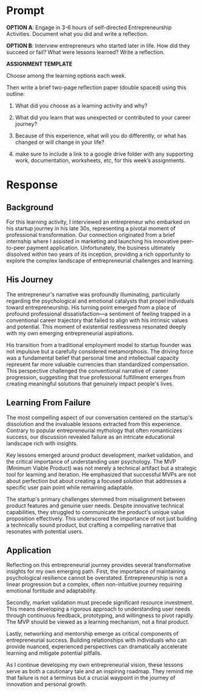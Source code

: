 # Prompt
**OPTION A**: Engage in 3-6 hours of self-directed Entrepreneurship Activities. Document what you did and write a reflection.

**OPTION B**: Interview entrepreneurs who started later in life. How did they succeed or fail? What were lessons learned? Write a reflection.

**ASSIGNMENT TEMPLATE**

Choose among the learning options each week.

Then write a brief two-page reflection paper (double spaced) using this outline:

1. What did you choose as a learning activity and why?
    
2. What did you learn that was unexpected or contributed to your career journey?
    
3. Because of this experience, what will you do differently, or what has changed or will change in your life?
    
4. make sure to include a link to a google drive folder with any supporting work, documentation, worksheets, etc, for this week’s assignments.
# Response

## Background
For this learning activity, I interviewed an entrepreneur who embarked on his startup journey in his late 30s, representing a pivotal moment of professional transformation. Our connection originated from a brief internship where I assisted in marketing and launching his innovative peer-to-peer payment application. Unfortunately, the business ultimately dissolved within two years of its inception, providing a rich opportunity to explore the complex landscape of entrepreneurial challenges and learning.

## His Journey
The entrepreneur's narrative was profoundly illuminating, particularly regarding the psychological and emotional catalysts that propel individuals toward entrepreneurship. His turning point emerged from a place of profound professional dissatisfaction—a sentiment of feeling trapped in a conventional career trajectory that failed to align with his intrinsic values and potential. This moment of existential restlessness resonated deeply with my own emerging entrepreneurial aspirations.

His transition from a traditional employment model to startup founder was not impulsive but a carefully considered metamorphosis. The driving force was a fundamental belief that personal time and intellectual capacity represent far more valuable currencies than standardized compensation. This perspective challenged the conventional narrative of career progression, suggesting that true professional fulfillment emerges from creating meaningful solutions that genuinely impact people's lives.

## Learning From Failure
The most compelling aspect of our conversation centered on the startup's dissolution and the invaluable lessons extracted from this experience. Contrary to popular entrepreneurial mythology that often romanticizes success, our discussion revealed failure as an intricate educational landscape rich with insights.

Key lessons emerged around product development, market validation, and the critical importance of understanding user psychology. The MVP (Minimum Viable Product) was not merely a technical artifact but a strategic tool for learning and iteration. He emphasized that successful MVPs are not about perfection but about creating a focused solution that addresses a specific user pain point while remaining adaptable.

The startup's primary challenges stemmed from misalignment between product features and genuine user needs. Despite innovative technical capabilities, they struggled to communicate the product's unique value proposition effectively. This underscored the importance of not just building a technically sound product, but crafting a compelling narrative that resonates with potential users.

## Application
Reflecting on this entrepreneurial journey provides several transformative insights for my own emerging path. First, the importance of maintaining psychological resilience cannot be overstated. Entrepreneurship is not a linear progression but a complex, often non-intuitive journey requiring emotional fortitude and adaptability.

Secondly, market validation must precede significant resource investment. This means developing a rigorous approach to understanding user needs through continuous feedback, prototyping, and willingness to pivot rapidly. The MVP should be viewed as a learning mechanism, not a final product.

Lastly, networking and mentorship emerge as critical components of entrepreneurial success. Building relationships with individuals who can provide nuanced, experienced perspectives can dramatically accelerate learning and mitigate potential pitfalls.

As I continue developing my own entrepreneurial vision, these lessons serve as both a cautionary tale and an inspiring roadmap. They remind me that failure is not a terminus but a crucial waypoint in the journey of innovation and personal growth.